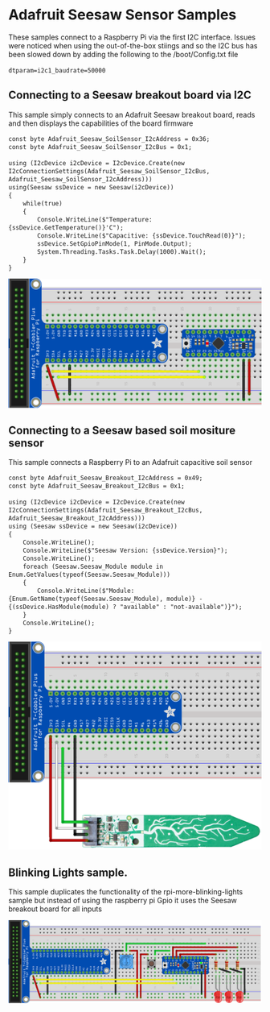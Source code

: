 ﻿# Adafruit Seesaw Sensor Samples

These samples connect to a Raspberry Pi via the first I2C interface. Issues were noticed when using the out-of-the-box stiings and so the I2C bus has been slowed down by adding the following to the /boot/Config.txt file

 `dtparam=i2c1_baudrate=50000`

## Connecting to a Seesaw breakout board via I2C

This sample simply connects to an Adafruit Seesaw breakout board, reads and then displays the capabilities of the board firmware

    const byte Adafruit_Seesaw_SoilSensor_I2cAddress = 0x36;
    const byte Adafruit_Seesaw_SoilSensor_I2cBus = 0x1;

    using (I2cDevice i2cDevice = I2cDevice.Create(new I2cConnectionSettings(Adafruit_Seesaw_SoilSensor_I2cBus, Adafruit_Seesaw_SoilSensor_I2cAddress)))
    using(Seesaw ssDevice = new Seesaw(i2cDevice))
    {
        while(true)
        {
            Console.WriteLine($"Temperature: {ssDevice.GetTemperature()}'C");
            Console.WriteLine($"Capacitive: {ssDevice.TouchRead(0)}");
            ssDevice.SetGpioPinMode(1, PinMode.Output);
            System.Threading.Tasks.Task.Delay(1000).Wait();
        }
    }

![](SeesawSampleCapabilities_bb.png)

## Connecting to a Seesaw based soil mositure sensor

This sample connects a Raspberry Pi to an Adafruit capacitive soil sensor

    const byte Adafruit_Seesaw_Breakout_I2cAddress = 0x49;
    const byte Adafruit_Seesaw_Breakout_I2cBus = 0x1;

    using (I2cDevice i2cDevice = I2cDevice.Create(new I2cConnectionSettings(Adafruit_Seesaw_Breakout_I2cBus, Adafruit_Seesaw_Breakout_I2cAddress)))
    using (Seesaw ssDevice = new Seesaw(i2cDevice))
    {
        Console.WriteLine();
        Console.WriteLine($"Seesaw Version: {ssDevice.Version}");
        Console.WriteLine();
        foreach (Seesaw.Seesaw_Module module in Enum.GetValues(typeof(Seesaw.Seesaw_Module)))
        {
            Console.WriteLine($"Module: {Enum.GetName(typeof(Seesaw.Seesaw_Module), module)} - {(ssDevice.HasModule(module) ? "available" : "not-available")}");
        }
        Console.WriteLine();
    }

![](SeesawSampleSoilSensor_bb.png)

## Blinking Lights sample.

This sample duplicates the functionality of the rpi-more-blinking-lights sample but instead of using the raspberry pi Gpio it uses the Seesaw breakout board for all inputs

![](SeesawSampleBlinkingLights_bb.png
)

